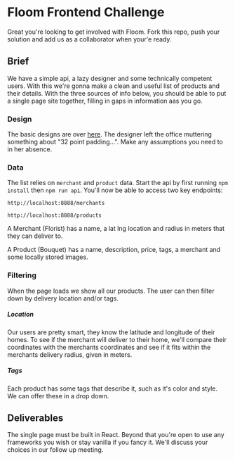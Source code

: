 # Floom Frontend Challenge

Great you're looking to get involved with Floom. Fork this repo, push your solution and add us as a collaborator when your'e ready. 

## Brief

We have a simple api, a lazy designer and some technically competent users. With this we're gonna make a clean and useful list of products and their details. With the three sources of info below, you should be able to put a single page site together, filling in gaps in information aas you go. 

### Design

The basic designs are over [here](https://whimsical.co/A8oN1FGgwZCfiZXvicER6A). The designer left the office muttering something about "32 point padding...". Make any assumptions you need to in her absence. 


### Data

The list relies on `merchant` and `product` data. Start the api by first running `npm install` then `npm run api`. You'll now be able to access two key endpoints:

`http://localhost:8888/merchants`

`http://localhost:8888/products`

A Merchant (Florist) has a name, a lat lng location and radius in meters that they can deliver to. 

A Product (Bouquet) has a name, description, price, tags, a merchant and some locally stored images. 


### Filtering

When the page loads we show all our products. The user can then filter down by delivery location and/or tags. 

##### Location

Our users are pretty smart, they know the latitude and longitude of their homes. To see if the merchant will deliver to their home, we'll compare their coordinates with the merchants coordinates and see if it fits within the merchants delivery radius, given in meters. 

##### Tags

Each product has some tags that describe it, such as it's color and style. We can offer these in a drop down.



## Deliverables

The single page must be built in React. Beyond that you're open to use any frameworks you wish or stay vanilla if you fancy it. We'll discuss your choices in our follow up meeting.

 
